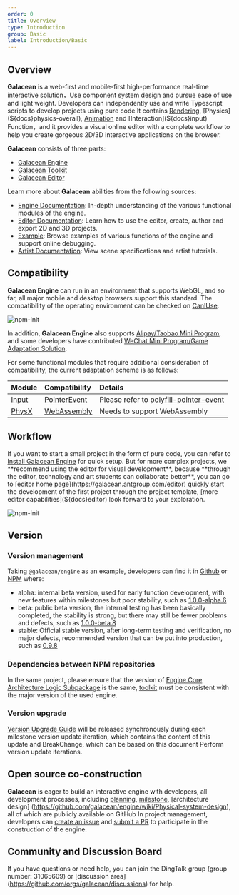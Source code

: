 ```yaml
---
order: 0
title: Overview
type: Introduction
group: Basic
label: Introduction/Basic
---
```


## Overview

**Galacean** is a web-first and mobile-first high-performance real-time interactive solution，Use component system design and pursue ease of use and light weight. Developers can independently use and write Typescript scripts to develop projects using pure code.It contains [Rendering](${docs}mesh-renderer), [Physics](${docs}physics-overall), [Animation](${docs}animator) and [Interaction](${docs}input) Function，and it provides a visual online editor with a complete workflow to help you create gorgeous 2D/3D interactive applications on the browser.

**Galacean** consists of three parts:

- [Galacean Engine](https://github.com/galacean/engine)
- [Galacean Toolkit](https://github.com/galacean/engine-toolkit)
- [Galacean Editor](https://galacean.antgroup.com/editor)

Learn more about **Galacean** abilities from the following sources:

- [Engine Documentation](${docs}install): In-depth understanding of the various functional modules of the engine.
- [Editor Documentation](${docs}editor): Learn how to use the editor, create, author and export 2D and 3D projects.
- [Example](https://antg.antgroup.com/#/examples/latest/background): Browse examples of various functions of the engine and support online debugging.
- [Artist Documentation](${docs}artist-scene-standard): View scene specifications and artist tutorials.

## Compatibility

**Galacean Engine** can run in an environment that supports WebGL, and so far, all major mobile and desktop browsers support this standard. The compatibility of the operating environment can be checked on [CanIUse](https://caniuse.com/?search=webgl).

![npm-init](https://mdn.alipayobjects.com/huamei_jvf0dp/afts/img/A*6L31Qa7bpXkAAAAAAAAAAAAADleLAQ/original)

In addition, **Galacean Engine** also supports [Alipay/Taobao Mini Program](${docs}miniprogram), and some developers have contributed [WeChat Mini Program/Game Adaptation Solution](https://github.com/deepkolos/platformize).

For some functional modules that require additional consideration of compatibility, the current adaptation scheme is as follows:

| Module                            | Compatibility                                                 | Details                                                                               |
| :------------------------------ | :------------------------------------------------------- | :------------------------------------------------------------------------------------- |
| [Input](${docs}input)      | [PointerEvent](https://caniuse.com/?search=PointerEvent) | Please refer to [polyfill-pointer-event](https://github.com/galacean/polyfill-pointer-event) |
| [PhysX](${docs}physics-overall) | [WebAssembly](https://caniuse.com/?search=wasm)          | Needs to support WebAssembly                                            |

## Workflow

If you want to start a small project in the form of pure code, you can refer to [Install Galacean Engine](${docs}install) for quick setup. But for more complex projects, we **recommend using the editor for visual development**, because **through the editor, technology and art students can collaborate better**, you can go to [editor home page](https://galacean.antgroup.com/editor) quickly start the development of the first project through the project template, [more editor capabilities](${docs}editor) look forward to your exploration.


![npm-init](https://mdn.alipayobjects.com/huamei_jvf0dp/afts/img/A*sxnlS6r_q-0AAAAAAAAAAAAADleLAQ/original)

## Version

### Version management

Taking `@galacean/engine` as an example, developers can find it in [Github](https://github.com/galacean/engine/releases) or [NPM](https://www.npmjs.com/package/@galacean/engine?activeTab=versions) where:

- alpha: internal beta version, used for early function development, with new features within milestones but poor stability, such as [1.0.0-alpha.6](https://www.npmjs.com/package/@galacean/engine/v/1.0.0-alpha.6)
- beta: public beta version, the internal testing has been basically completed, the stability is strong, but there may still be fewer problems and defects, such as [1.0.0-beta.8](https://www.npmjs.com/package/@galacean/engine/v/1.0.0-beta.8)
- stable: Official stable version, after long-term testing and verification, no major defects, recommended version that can be put into production, such as [0.9.8](https://www.npmjs.com/package/@galacean/engine/v/0.9.8)

### Dependencies between NPM repositories

In the same project, please ensure that the version of [Engine Core Architecture Logic Subpackage](https://github.com/galacean/engine/tree/main/packages) is the same, [toolkit](https://github.com/galacean/engine-toolkit) must be consistent with the major version of the used engine.

### Version upgrade

[Version Upgrade Guide](https://github.com/galacean/engine/wiki/Migration-Guide) will be released synchronously during each milestone version update iteration, which contains the content of this update and BreakChange, which can be based on this document Perform version update iterations.

## Open source co-construction

**Galacean** is eager to build an interactive engine with developers, all development processes, including [planning](https://github.com/galacean/engine/projects?query=is%3Aopen), [milestone](https://github.com/galacean/engine/milestones), [architecture design] (https://github.com/galacean/engine/wiki/Physical-system-design), all of which are publicly available on GitHub In project management, developers can [create an issue](https://docs.github.com/zh/issues/tracking-your-work-with-issues/creating-an-issue) and [submit a PR](https://docs.github.com/zh/pull-requests/collaborating-with-pull-requests/proposing-changes-to-your-work-with-pull-requests/creating-a-pull-request-from-a-fork) to participate in the construction of the engine.

## Community and Discussion Board

If you have questions or need help, you can join the DingTalk group (group number: 31065609) or [discussion area] (https://github.com/orgs/galacean/discussions) for help.
